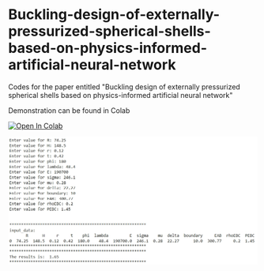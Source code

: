 # Buckling-design-of-externally-pressurized-spherical-shells-based-on-physics-informed-artificial-neural-network
Codes for the paper entitled "Buckling design of externally pressurized spherical shells based on physics-informed artificial neural network"


Demonstration can be found in Colab   

[![Open In Colab](https://colab.research.google.com/assets/colab-badge.svg)](https://colab.research.google.com/drive/1OFk1yEgSOb-XuLKmE9ISbZ3OIy_v0N40?usp=sharing)

![Image](demo.png)
